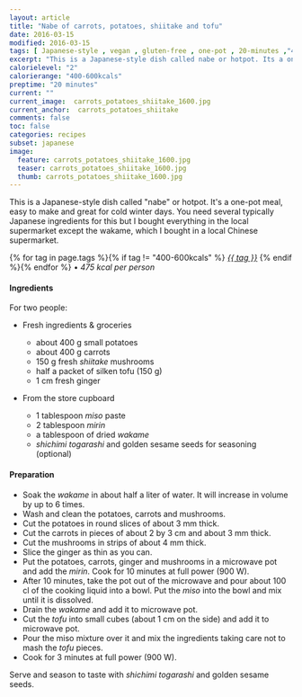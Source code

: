 ```yaml
---
layout: article
title: "Nabe of carrots, potatoes, shiitake and tofu"
date: 2016-03-15
modified: 2016-03-15
tags: [ Japanese-style , vegan , gluten-free , one-pot , 20-minutes ,"400-600kcals" ]
excerpt: "This is a Japanese-style dish called nabe or hotpot. Its a one-pot meal, easy ..."
calorielevel: "2"
calorierange: "400-600kcals"
preptime: "20 minutes"
current: ""
current_image:  carrots_potatoes_shiitake_1600.jpg
current_anchor:  carrots_potatoes_shiitake
comments: false
toc: false
categories: recipes
subset: japanese
image:
  feature: carrots_potatoes_shiitake_1600.jpg
  teaser: carrots_potatoes_shiitake_1600.jpg
  thumb: carrots_potatoes_shiitake_1600.jpg
---
```




This is a Japanese-style dish called "nabe" or hotpot. It's a one-pot meal, easy to make and great for cold winter days. You need several typically Japanese ingredients for this but I bought everything in the local supermarket except the wakame, which I bought in a local Chinese supermarket.


{% for tag in page.tags %}{% if tag != "400-600kcals" %}&nbsp;<a class="post-tag" href="{{ site.url}}/tags/#{{ tag }}">_{{ tag }}_</a>&nbsp;{% endif %}{% endfor %} &bull;&nbsp;<em>475&nbsp;kcal&nbsp;per&nbsp;person</em>&nbsp;&nbsp;<a href="{{ site.url}}/tags/#400-600kcals"><img src="{{ site.url }}/images/battery_lvl_2.png" style="height:1.0em;"></a>

#### Ingredients

For two people:

- Fresh ingredients & groceries
  - about 400 g small potatoes
  - about 400 g carrots
  - 150 g fresh _shiitake_ mushrooms
  - half a packet of silken tofu (150 g)
  - 1 cm fresh ginger

- From the store cupboard  
  - 1 tablespoon _miso_ paste
  - 2 tablespoon _mirin_
  - a tablespoon of dried _wakame_
  - _shichimi togarashi_ and golden sesame seeds for seasoning (optional)

#### Preparation

- Soak the _wakame_ in about half a liter of water. It will increase in volume by up to 6 times.
- Wash and clean the potatoes, carrots and mushrooms.
- Cut the potatoes in round slices of about 3 mm thick.
- Cut the carrots in pieces of about 2 by 3 cm and about 3 mm thick.
- Cut the mushrooms in strips of about 4 mm thick.
- Slice the ginger as thin as you can.
- Put the potatoes, carrots, ginger and  mushrooms in a microwave pot and add the _mirin_. Cook for 10 minutes at full power (900 W).
- After 10 minutes, take the pot out of the microwave and pour about 100 cl of the cooking liquid into a bowl. Put the _miso_ into the bowl and mix until it is dissolved.
- Drain the _wakame_ and add it to microwave pot.
- Cut the _tofu_ into small cubes (about 1 cm on the side) and add it to microwave pot.
- Pour the miso mixture over it and mix the ingredients taking care not to mash the _tofu_ pieces.
- Cook for 3 minutes at full power (900 W).

Serve and season to taste with _shichimi togarashi_ and golden sesame seeds.

